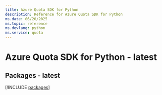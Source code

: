```yaml
---
title: Azure Quota SDK for Python
description: Reference for Azure Quota SDK for Python
ms.date: 06/20/2025
ms.topic: reference
ms.devlang: python
ms.service: quota
---
```

# Azure Quota SDK for Python - latest
## Packages - latest
[!INCLUDE [packages](quota-index.md)]